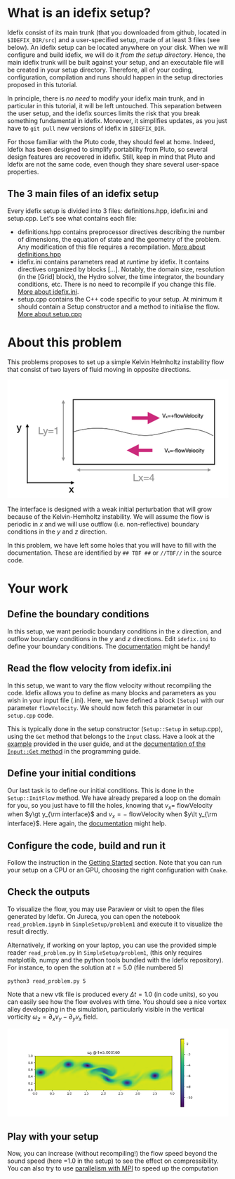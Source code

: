 
# What is an idefix setup?

Idefix consist of its main trunk (that you downloaded from github, located in `$IDEFIX_DIR/src`) and a user-specified setup, made of at least 3 files (see below). An idefix setup can be located anywhere on your disk. When we will configure and build idefix, we will do it *from the setup directory*. Hence, the main idefix trunk will be built against your setup, and an executable file will be created in your setup directory. Therefore, all of your coding, configuration, compilation and runs should happen in the setup directories proposed in this tutorial.

In principle, there is *no need* to modify your idefix main trunk, and in particular in this tutorial, it will be left untouched. This separation between the user setup, and the idefix sources limits the risk that you break something fundamental in idefix. Moreover, it simplifies updates, as you just have to `git pull` new versions of idefix in `$IDEFIX_DIR`.

For those familiar with the Pluto code, they should feel at home. Indeed, Idefix has been designed to simplify portability from Pluto, so several design features are recovered in idefix. Still, keep in mind that Pluto and Idefix are not the same code, even though they share several user-space properties.

## The 3 main files of an idefix setup

Every idefix setup is divided into 3 files: definitions.hpp, idefix.ini and setup.cpp.  Let's see what contains each file:

- definitions.hpp contains preprocessor directives describing the number of dimensions, the equation of state and the geometry of the problem. Any modification of this file requires a recompilation. [More about definitions.hpp](https://idefix.readthedocs.io/latest/reference/definitions.hpp.html) 
- idefix.ini contains parameters read at *runtime* by idefix. It contains directives organized by blocks [...]. Notably, the domain size, resolution (in the [Grid] block), the Hydro solver, the time integrator, the boundary conditions, etc. There is no need to recompile if you change this file. [More about idefix.ini](https://idefix.readthedocs.io/latest/reference/idefix.ini.html).
- setup.cpp contains the C++ code specific to your setup. At minimum it should contain a Setup constructor and a method to initialise the flow. [More about setup.cpp](https://idefix.readthedocs.io/latest/reference/setup.cpp.html)

# About this problem

This problems proposes to set up a simple Kelvin Helmholtz instability flow that consist of two layers of fluid moving in opposite directions.

 
 ![alt text](img/flowScheme.png)

The interface is designed with a weak initial perturbation that will grow because of the Kelvin-Hemholtz instability. We will assume the flow is periodic in $x$ and we will use outflow (i.e. non-reflective) boundary conditions in the $y$ and $z$ direction.

In this problem, we have left some holes that you will have to fill with the documentation. These are identified by `## TBF ##` or `//TBF//` in the source code.

# Your work
## Define the boundary conditions

In this setup, we want periodic boundary conditions in the $x$ direction, and outflow boundary conditions in the $y$ and $z$ directions. Edit `idefix.ini` to define your boundary conditions. The [documentation](https://idefix.readthedocs.io/latest/reference/idefix.ini.html#boundary-section) might be handy! 

## Read the flow velocity from idefix.ini

In this setup, we want to vary the flow velocity without recompiling the code. Idefix allows you to define as many blocks and parameters as you wish in your input file (.ini). Here, we have defined a block `[Setup]` with our parameter `flowVelocity`. We should now fetch this parameter in our `setup.cpp` code.

This is typically done in the setup constructor (`Setup::Setup` in setup.cpp), using the `Get` method that belongs to the `Input` class. Have a look at the [example](https://idefix.readthedocs.io/latest/reference/setup.cpp.html#example) provided in the user guide, and at the [documentation of the `Input::Get` method](https://idefix.readthedocs.io/latest/programmingguide.html#the-input-class) in the programming guide.

## Define your initial conditions

Our last task is to define our initial conditions. This is done in the `Setup::InitFlow` method. We have already
prepared a loop on the domain for you, so you just have to fill the holes, knowing that $v_x=$ flowVelocity when $y\gt y_{\rm interface}$ and $v_x=-$ flowVelocity when $y\lt y_{\rm interface}$. Here again, the [documentation](https://idefix.readthedocs.io/latest/reference/setup.cpp.html#setup-initflow-method) might help. 

## Configure the code, build and run it

Follow the instruction in the [Getting Started](../GettingStarted/README.md#compile-an-example) section. Note that you can run your setup on a CPU or an GPU, choosing the right configuration with `Cmake`.

## Check the outputs

To visualize the flow, you may use Paraview or visit to open the files generated by Idefix. On Jureca, you can open the notebook `read_problem.ipynb` in `SimpleSetup/problem1` and execute it to visualize the result directly.

Alternatively, if working on your laptop, you can use the provided simple reader `read_problem.py` in `SimpleSetup/problem1`, (this only requires matplotlib, numpy and the python tools bundled with the Idefix repository). For instance, to open the solution at $t=5.0$ (file numbered 5)

```shell
python3 read_problem.py 5
```

Note that a new vtk file is produced every $\Delta t=1.0$ (in code units), so you can easily see how the flow evolves with time. You should see a nice vortex alley developping in the simulation, particularly visible in the vertical vorticity $\omega_z=\partial_x v_y-\partial_y v_x$ field.

![text](img/solution.png)

## Play with your setup

Now, you can increase (without recompiling!) the flow speed beyond the sound speed (here =1.0 in the setup)
to see the effect on compressibility. You can also try to use [parallelism with MPI](../GettingStarted/README.md#run-in-parallel-with-mpi) to speed up the computation

